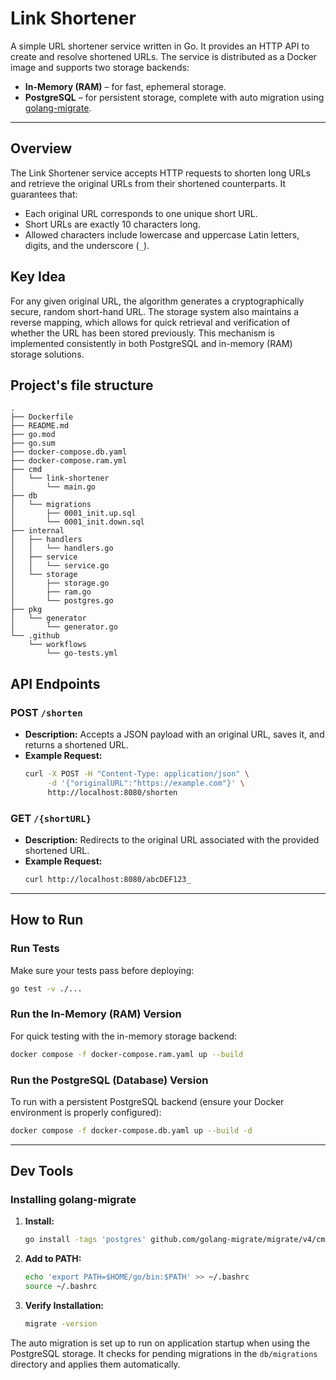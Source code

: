# Link Shortener

A simple URL shortener service written in Go. It provides an HTTP API to create and resolve shortened URLs. The service is distributed as a Docker image and supports two storage backends:
- **In-Memory (RAM)** – for fast, ephemeral storage.
- **PostgreSQL** – for persistent storage, complete with auto migration using [golang-migrate](https://github.com/golang-migrate/migrate).

---

## Overview

The Link Shortener service accepts HTTP requests to shorten long URLs and retrieve the original URLs from their shortened counterparts. It guarantees that:
- Each original URL corresponds to one unique short URL.
- Short URLs are exactly 10 characters long.
- Allowed characters include lowercase and uppercase Latin letters, digits, and the underscore (`_`).

## Key Idea

For any given original URL, the algorithm generates a cryptographically secure, random short-hand URL. The storage system also maintains a reverse mapping, which allows for quick retrieval and verification of whether the URL has been stored previously. This mechanism is implemented consistently in both PostgreSQL and in-memory (RAM) storage solutions.

## Project's file structure
```
.
├── Dockerfile
├── README.md
├── go.mod
├── go.sum
├── docker-compose.db.yaml
├── docker-compose.ram.yml
├── cmd
│   └── link-shortener
│       └── main.go
├── db
│   └── migrations
│       ├── 0001_init.up.sql
│       └── 0001_init.down.sql
├── internal
│   ├── handlers
│   │   └── handlers.go
│   ├── service
│   │   └── service.go
│   └── storage
│       ├── storage.go
│       ├── ram.go
│       └── postgres.go
├── pkg
│   └── generator
│       └── generator.go
└── .github
    └── workflows
        └── go-tests.yml
```


## API Endpoints

### POST `/shorten`
- **Description:** Accepts a JSON payload with an original URL, saves it, and returns a shortened URL.
- **Example Request:**
  ```bash
  curl -X POST -H "Content-Type: application/json" \
       -d '{"originalURL":"https://example.com"}' \
       http://localhost:8080/shorten
  ```

### GET `/{shortURL}`
- **Description:** Redirects to the original URL associated with the provided shortened URL.
- **Example Request:**
  ```bash
  curl http://localhost:8080/abcDEF123_
  ```

---

## How to Run

### Run Tests
Make sure your tests pass before deploying:
```bash
go test -v ./...
```

### Run the In-Memory (RAM) Version
For quick testing with the in-memory storage backend:
```bash
docker compose -f docker-compose.ram.yaml up --build
```

### Run the PostgreSQL (Database) Version
To run with a persistent PostgreSQL backend (ensure your Docker environment is properly configured):
```bash
docker compose -f docker-compose.db.yaml up --build -d
```

---

## Dev Tools

### Installing golang-migrate

1. **Install:**
   ```bash
   go install -tags 'postgres' github.com/golang-migrate/migrate/v4/cmd/migrate@latest
   ```

2. **Add to PATH:**
   ```bash
   echo 'export PATH=$HOME/go/bin:$PATH' >> ~/.bashrc
   source ~/.bashrc
   ```

3. **Verify Installation:**
   ```bash
   migrate -version
   ```

The auto migration is set up to run on application startup when using the PostgreSQL storage. It checks for pending migrations in the `db/migrations` directory and applies them automatically.